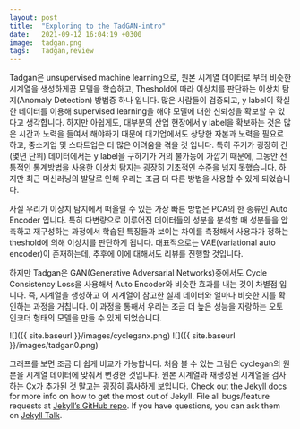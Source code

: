```yaml
---
layout: post
title:  "Exploring to the TadGAN-intro"
date:   2021-09-12 16:04:19 +0300
image:  tadgan.png
tags:   Tadgan,review
---
```

Tadgan은 unsupervised machine learning으로, 원본 시계열 데이터로 부터 비슷한 시계열을 생성하게끔 모델을 학습하고, Theshold에 따라 이상치를 판단하는 이상치 탐지(Anomaly Detection) 방법중 하나 입니다. 많은 사람들이 검증되고, y label이 확실한 데이터를 이용해 supervised learning을 해야 모델에 대한 신뢰성을 확보할 수 있다고 생각합니다. 하지만 아쉽게도, 대부분의 산업 현장에서 y label을 확보하는 것은 많은 시간과 노력을 들여서 해야하기 때문에 대기업에서도 상당한 자본과 노력을 필요로 하고, 중소기업 및 스타트업은 더 많은 어려움을 겪을 것 입니다. 특히 주기가 굉장히 긴(몇년 단위) 데이터에서는 y label을 구하기가 거의 불가능에 가깝기 때문에, 그동안 전통적인 통계방법을 사용한 이상치 탐지는 굉장히 기초적인 수준을 넘지 못했습니다. 하지만 최근 머신러닝의 발달로 인해 우리는 조금 더 다른 방법을 사용할  수 있게 되었습니다. 

사실 우리가 이상치 탐지에서 떠올릴 수 있는 가장 빠른 방법은 PCA의 한 종류인 Auto Encoder 입니다. 특히 다변량으로 이루어진 데이터들의 성분을 분석할 때 성분들을 압축하고 재구성하는 과정에서 학습된 특징들과 보이는 차이를 측정해서 사용자가 정하는  theshold에 의해 이상치를 판단하게 됩니다. 대표적으로는 VAE(variational auto encoder)이 존재하는데, 추후에 이에 대해서도 리뷰를 진행할 것입니다.

 하지만 Tadgan은 GAN(Generative Adversarial Networks)중에서도 Cycle Consistency Loss을 사용해서 Auto Encoder와 비슷한 효과를 내는 것이 차별점 입니다. 즉, 시계열을 생성하고 이 시계열이 참고한 실제 데이터와 얼마나 비슷한 지를 확인하는 과정을 거칩니다. 이 과정을 통해서 우리는 조금 더 높은 성능을 자랑하는 오토 인코더 형태의 모델을 만들 수 있게 되었습니다.

![]({{ site.baseurl }}/images/cycleganx.png)
![]({{ site.baseurl }}/images/tadgan0.png)

 그래프를 보면 조금 더 쉽게 비교가 가능합니다. 처음 볼 수 있는 그림은 cyclegan의 원본을 시계열 데이터에 맞춰서 변경한 것입니다. 원본 시계열과 재생성된 시계열을 검사하는 Cx가 추가된 것 말고는 굉장히 흡사하게 보입니다. 
Check out the [Jekyll docs][jekyll-docs] for more info on how to get the most out of Jekyll. File all bugs/feature requests at [Jekyll’s GitHub repo][jekyll-gh]. If you have questions, you can ask them on [Jekyll Talk][jekyll-talk].

[jekyll-docs]: https://jekyllrb.com/docs/home
[jekyll-gh]:   https://github.com/jekyll/jekyll
[jekyll-talk]: https://talk.jekyllrb.com/

